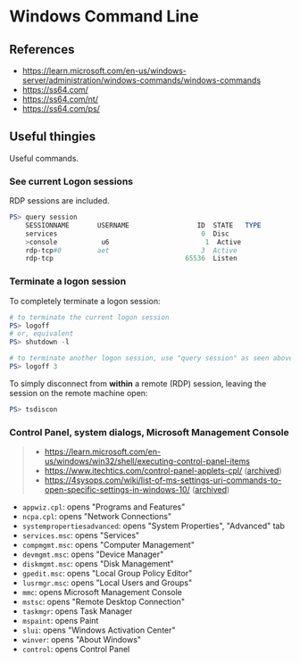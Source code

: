 # Windows Command Line

## References

- https://learn.microsoft.com/en-us/windows-server/administration/windows-commands/windows-commands
- https://ss64.com/
- https://ss64.com/nt/
- https://ss64.com/ps/

## Useful thingies

Useful commands.

### See current Logon sessions

RDP sessions are included.

```powershell
PS> query session
    SESSIONNAME       USERNAME                 ID  STATE   TYPE        DEVICE
    services                                    0  Disc
    >console           u6                        1  Active
    rdp-tcp#0         aet                       3  Active
    rdp-tcp                                 65536  Listen
```

### Terminate a logon session

To completely terminate a logon session:

```powershell
# to terminate the current logon session
PS> logoff
# or, equivalent
PS> shutdown -l

# to terminate another logon session, use "query session" as seen above to get the session ID, then run: logoff.exe <ID>
PS> logoff 3
```

To simply disconnect from **within** a remote (RDP) session, leaving the session on the remote machine open:

```powershell
PS> tsdiscon
```

### Control Panel, system dialogs, Microsoft Management Console

> - https://learn.microsoft.com/en-us/windows/win32/shell/executing-control-panel-items
> - https://www.itechtics.com/control-panel-applets-cpl/ ([archived](https://web.archive.org/web/20230331110750/https://www.itechtics.com/control-panel-applets-cpl/))
> - https://4sysops.com/wiki/list-of-ms-settings-uri-commands-to-open-specific-settings-in-windows-10/ ([archived](https://web.archive.org/save/https://4sysops.com/wiki/list-of-ms-settings-uri-commands-to-open-specific-settings-in-windows-10/))

- `appwiz.cpl`: opens "Programs and Features"
- `ncpa.cpl`: opens "Network Connections"
- `systempropertiesadvanced`: opens "System Properties", "Advanced" tab
- `services.msc`: opens "Services"
- `compmgmt.msc`: opens "Computer Management"
- `devmgmt.msc`: opens "Device Manager"
- `diskmgmt.msc`: opens "Disk Management"
- `gpedit.msc`: opens "Local Group Policy Editor"
- `lusrmgr.msc`: opens "Local Users and Groups"
- `mmc`: opens Microsoft Management Console
- `mstsc`: opens "Remote Desktop Connection"
- `taskmgr`: opens Task Manager
- `mspaint`: opens Paint
- `slui`: opens "Windows Activation Center"
- `winver`: opens "About Windows"
- `control`: opens Control Panel
